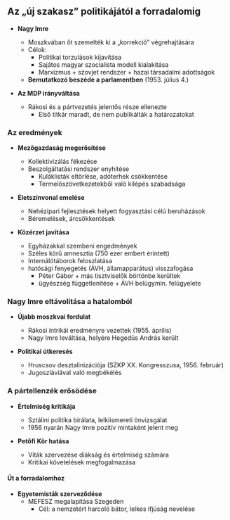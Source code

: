 ## Az „új szakasz” politikájától a forradalomig
- **Nagy Imre**
    - Moszkvában őt szemelték ki a „korrekció” végrehajtására
    - Célok:
        - Politikai torzulások kijavítása
        - Sajátos magyar szocialista modell kialakítása
        - Marxizmus + szovjet rendszer + hazai társadalmi adottságok
    - **Bemutatkozó beszéde a parlamentben** (1953. július 4.)
    
- **Az MDP irányváltása**
    - Rákosi és a pártvezetés jelentős része ellenezte
        - Első titkár maradt, de nem publikálták a határozatokat

### Az eredmények

- **Mezőgazdaság megerősítése**
    - Kollektivizálás fékezése
    - Beszolgáltatási rendszer enyhítése
        - Kuláklisták eltörlése, adóterhek csökkentése
        - Termelőszövetkezetekből való kilépés szabadsága

- **Életszínvonal emelése**    
    - Nehézipari fejlesztések helyett fogyasztási célú beruházások
    - Béremelések, árcsökkentések

- **Közérzet javítása**
    - Egyházakkal szembeni engedmények
    - Széles körű amnesztia (750 ezer embert érintett)
    - Internálótáborok feloszlatása
    -  hatósági fenyegetés (ÁVH, államapparátus) visszafogása 
	    - Péter Gábor + más tisztviselők börtönbe kerültek
	    - ügyészség függetlenítése + ÁVH belügymin. felügyelete

### Nagy Imre eltávolítása a hatalomból

- **Újabb moszkvai fordulat**
    - Rákosi intrikái eredményre vezettek (1955. április)
    - Nagy Imre leváltása, helyére Hegedüs András került
    
- **Politikai útkeresés**
    - Hruscsov desztalinizációja (SZKP XX. Kongresszusa, 1956. február)
    - Jugoszláviával való megbékélés

### A pártellenzék erősödése
- **Értelmiség kritikája**
    - Sztálini politika bírálata, lelkiismereti önvizsgálat
    - 1956 nyarán Nagy Imre pozitív mintaként jelent meg
    
- **Petőfi Kör hatása**
    
    - Viták szervezése diákság és értelmiség számára
    - Kritikai követelések megfogalmazása

#### Út a forradalomhoz

- **Egyetemisták szerveződése**
    - MEFESZ megalapítása Szegeden
        - Cél: a nemzetért harcoló bátor, lelkes ifjúság nevelése